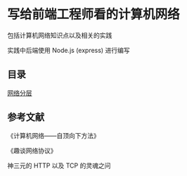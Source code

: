 # 写给前端工程师看的计算机网络

包括计算机网络知识点以及相关的实践

实践中后端使用 Node.js (express) 进行编写

## 目录

[网络分层](./docs/网络分层.md)


## 参考文献

《计算机网络——自顶向下方法》

《趣谈网络协议》

神三元的 HTTP 以及 TCP 的灵魂之问